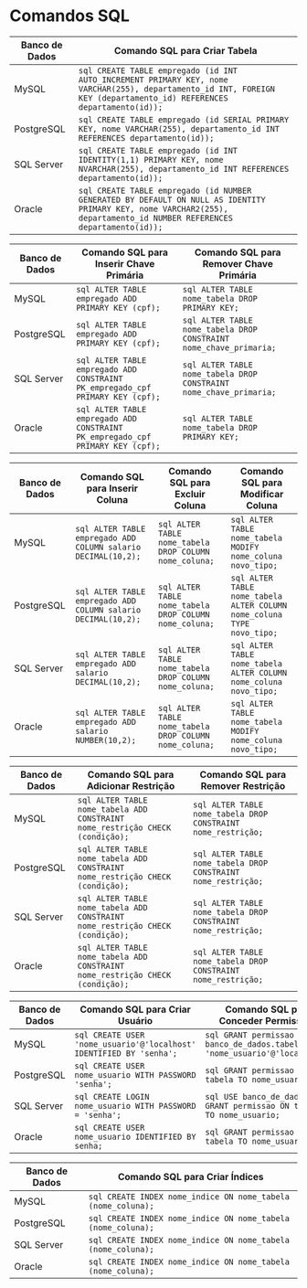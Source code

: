 # Comandos SQL

| Banco de Dados | Comando SQL para Criar Tabela                                     |
| -------------- | -------------------------------------------------- |
| MySQL          | ```sql CREATE TABLE empregado (id INT AUTO_INCREMENT PRIMARY KEY, nome VARCHAR(255), departamento_id INT, FOREIGN KEY (departamento_id) REFERENCES departamento(id)); ``` |
| PostgreSQL     | ```sql CREATE TABLE empregado (id SERIAL PRIMARY KEY, nome VARCHAR(255), departamento_id INT REFERENCES departamento(id)); ``` |
| SQL Server     | ```sql CREATE TABLE empregado (id INT IDENTITY(1,1) PRIMARY KEY, nome NVARCHAR(255), departamento_id INT REFERENCES departamento(id)); ``` |
| Oracle         | ```sql CREATE TABLE empregado (id NUMBER GENERATED BY DEFAULT ON NULL AS IDENTITY PRIMARY KEY, nome VARCHAR2(255), departamento_id NUMBER REFERENCES departamento(id)); ``` |

| Banco de Dados | Comando SQL para Inserir Chave Primária                                      | Comando SQL para Remover Chave Primária                                  |
| -------------- | ----------------------------------------------- | ----------------------------------------------------------------------- |
| MySQL          | ```sql ALTER TABLE empregado ADD PRIMARY KEY (cpf); ``` | ```sql ALTER TABLE nome_tabela DROP PRIMARY KEY; ```                    |
| PostgreSQL     | ```sql ALTER TABLE empregado ADD PRIMARY KEY (cpf); ``` | ```sql ALTER TABLE nome_tabela DROP CONSTRAINT nome_chave_primaria; ``` |
| SQL Server     | ```sql ALTER TABLE empregado ADD CONSTRAINT PK_empregado_cpf PRIMARY KEY (cpf); ``` | ```sql ALTER TABLE nome_tabela DROP CONSTRAINT nome_chave_primaria; ``` |
| Oracle         | ```sql ALTER TABLE empregado ADD CONSTRAINT PK_empregado_cpf PRIMARY KEY (cpf); ``` | ```sql ALTER TABLE nome_tabela DROP PRIMARY KEY; ```                    |

| Banco de Dados | Comando SQL para Inserir Coluna | Comando SQL para Excluir Coluna                                                       | Comando SQL para Modificar Coluna                       |
| -------------- | --------------------------------------------- | ----------------------------------------------------- | ------------------------------------------------------ |
| MySQL          | ```sql ALTER TABLE empregado ADD COLUMN salario DECIMAL(10,2); ``` | ```sql ALTER TABLE nome_tabela DROP COLUMN nome_coluna; ``` | ```sql ALTER TABLE nome_tabela MODIFY nome_coluna novo_tipo; ``` |
| PostgreSQL     | ```sql ALTER TABLE empregado ADD COLUMN salario DECIMAL(10,2); ``` | ```sql ALTER TABLE nome_tabela DROP COLUMN nome_coluna; ``` | ```sql ALTER TABLE nome_tabela ALTER COLUMN nome_coluna TYPE novo_tipo; ``` |
| SQL Server     | ```sql ALTER TABLE empregado ADD salario DECIMAL(10,2); ```      | ```sql ALTER TABLE nome_tabela DROP COLUMN nome_coluna; ``` | ```sql ALTER TABLE nome_tabela ALTER COLUMN nome_coluna novo_tipo; ``` |
| Oracle         | ```sql ALTER TABLE empregado ADD salario NUMBER(10,2); ```       | ```sql ALTER TABLE nome_tabela DROP COLUMN nome_coluna; ``` | ```sql ALTER TABLE nome_tabela MODIFY nome_coluna novo_tipo; ``` |


| Banco de Dados | Comando SQL para Adicionar Restrição                             | Comando SQL para Remover Restrição                                      |
| -------------- | -------------------------------------------------------------- | ----------------------------------------------------------------------- |
| MySQL          | ```sql ALTER TABLE nome_tabela ADD CONSTRAINT nome_restrição CHECK (condição); ``` | ```sql ALTER TABLE nome_tabela DROP CONSTRAINT nome_restrição; ```      |
| PostgreSQL     | ```sql ALTER TABLE nome_tabela ADD CONSTRAINT nome_restrição CHECK (condição); ``` | ```sql ALTER TABLE nome_tabela DROP CONSTRAINT nome_restrição; ```      |
| SQL Server     | ```sql ALTER TABLE nome_tabela ADD CONSTRAINT nome_restrição CHECK (condição); ``` | ```sql ALTER TABLE nome_tabela DROP CONSTRAINT nome_restrição; ```      |
| Oracle         | ```sql ALTER TABLE nome_tabela ADD CONSTRAINT nome_restrição CHECK (condição); ``` | ```sql ALTER TABLE nome_tabela DROP CONSTRAINT nome_restrição; ```      |


| Banco de Dados | Comando SQL para Criar Usuário                  | Comando SQL para Conceder Permissões                  |
| -------------- | --------------------------------------------- | ----------------------------------------------------- |
| MySQL          | ```sql CREATE USER 'nome_usuario'@'localhost' IDENTIFIED BY 'senha'; ``` | ```sql GRANT permissao ON banco_de_dados.tabela TO 'nome_usuario'@'localhost'; ``` |
| PostgreSQL     | ```sql CREATE USER nome_usuario WITH PASSWORD 'senha'; ``` | ```sql GRANT permissao ON tabela TO nome_usuario; ``` |
| SQL Server     | ```sql CREATE LOGIN nome_usuario WITH PASSWORD = 'senha'; ``` | ```sql USE banco_de_dados; GRANT permissao ON tabela TO nome_usuario; ``` |
| Oracle         | ```sql CREATE USER nome_usuario IDENTIFIED BY senha; ``` | ```sql GRANT permissao ON tabela TO nome_usuario; ``` |

| Banco de Dados | Comando SQL para Criar Índices                                     |
| -------------- | ------------------------------------------------------------------ |
| MySQL          | ```sql CREATE INDEX nome_indice ON nome_tabela (nome_coluna); ```   |
| PostgreSQL     | ```sql CREATE INDEX nome_indice ON nome_tabela (nome_coluna); ```   |
| SQL Server     | ```sql CREATE INDEX nome_indice ON nome_tabela (nome_coluna); ```   |
| Oracle         | ```sql CREATE INDEX nome_indice ON nome_tabela (nome_coluna); ```   |

